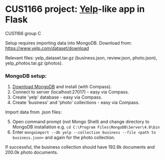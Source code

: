 # CUS1166 project: <a href=https://www.yelp.com/>Yelp</a>-like app in Flask
CUS1166 group C

Setup requires importing data into MongoDB. Download from: https://www.yelp.com/dataset/download

Relevant files: yelp_dataset.tar.gz (business.json, review.json, photo.json), yelp_photos.tar.gz (photos).

### MongoDB setup:

1. <a href=https://www.mongodb.com/download-center/community>Download MongoDB</a> and install (with Compass).
2. Connect to server (localhost:27017) - easy via Compass.
3. Create 'yelp' database - easy via Compass.
4. Create 'business' and 'photo' collections - easy via Compass.

Import data from .json files:

5. Open command prompt (not Mongo Shell) and change directory to MongoDB installation e.g. `cd C:\Program Files\MongoDB\Server\4.0\bin`
6. Enter `mongoimport --db yelp --collection business --file <path to business.json>` and again for the photo collection.

If successful, the business collection should have 192.6k documents and 200.0k photo documents.
